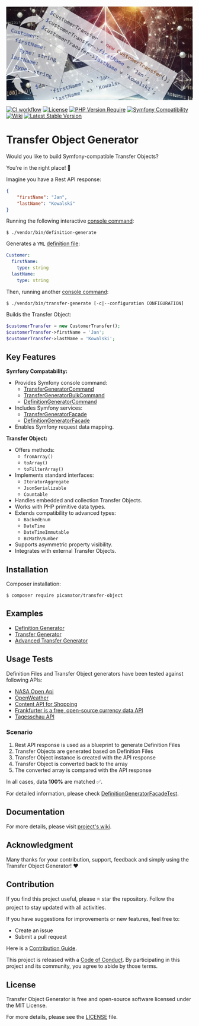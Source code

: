 ![Transfer Object Generator](.github/transfer-object-generator.jpg)

[![CI workflow](https://github.com/picamator/transfer-object/actions/workflows/ci.yml/badge.svg?event=push)](https://github.com/picamator/transfer-object/actions)
[![License](https://poser.pugx.org/picamator/transfer-object/license)](https://packagist.org/packages/picamator/transfer-object)
[![PHP Version Require](https://poser.pugx.org/picamator/transfer-object/require/php)](https://packagist.org/packages/picamator/transfer-object)
[![Symfony Compatibility](https://img.shields.io/badge/Symfony-%5E7.0-blue)](https://github.com/picamator/transfer-object/tree/development?tab=readme-ov-file#key-features)
[![Wiki](https://img.shields.io/badge/wiki-available-brightgreen)](https://github.com/picamator/transfer-object/wiki)
[![Latest Stable Version](https://poser.pugx.org/picamator/transfer-object/v)](https://packagist.org/packages/picamator/transfer-object)

Transfer Object Generator
==========================

Would you like to build Symfony-compatible Transfer Objects?

You're in the right place! 🎉

Imagine you have a Rest API response:

```json
{
    "firstName": "Jan",
    "lastName": "Kowalski"
}
```

Running the following interactive [console command](https://github.com/picamator/transfer-object/wiki/Console-Commands#definition-generate):

```console
$ ./vendor/bin/definition-generate
```

Generates a `YML` [definition file](https://github.com/picamator/transfer-object/wiki/Definition-File):

```yml
Customer:
  firstName:
    type: string
  lastName:
    type: string
```

Then, running another [console command](https://github.com/picamator/transfer-object/wiki/Console-Commands#transfer-generate):

```console
$ ./vendor/bin/transfer-generate [-c|--configuration CONFIGURATION]
```

Builds the Transfer Object:

```php
$customerTransfer = new CustomerTransfer();
$customerTransfer->firstName = 'Jan';
$customerTransfer->lastName = 'Kowalski';
```

Key Features
------------

**Symfony Compatability:**

 * Provides Symfony console command:
   * [TransferGeneratorCommand](/src/Command/TransferGeneratorCommand.php)
   * [TransferGeneratorBulkCommand](/src/Command/TransferGeneratorBulkCommand.php)
   * [DefinitionGeneratorCommand](/src/Command/DefinitionGeneratorCommand.php)
 * Includes Symfony services:
   * [TransferGeneratorFacade](/src/TransferGenerator/TransferGeneratorFacade.php)
   * [DefinitionGeneratorFacade](/src/DefinitionGenerator/DefinitionGeneratorFacade.php)
 * Enables Symfony request data mapping.

**Transfer Object:**

* Offers methods:
  * `fromArray()`
  * `toArray()`
  * `toFilterArray()`
* Implements standard interfaces:
  * `IteratorAggregate`
  * `JsonSerializable`
  * `Countable`
* Handles embedded and collection Transfer Objects.
* Works with PHP primitive data types.
* Extends compatibility to advanced types:
  * `BackedEnum`
  * `DateTime`
  * `DateTimeImmutable`
  * `BcMath\Number`
* Supports asymmetric property visibility.
* Integrates with external Transfer Objects.

Installation
------------

Composer installation:

```console
$ composer require picamator/transfer-object
```

Examples
---------

* [Definition Generator](/examples/try-definition-generator.php)
* [Transfer Generator](/examples/try-transfer-generator.php)
* [Advanced Transfer Generator](/examples/try-advanced-transfer-generator.php)

Usage Tests
-----------

Definition Files and Transfer Object generators have been tested against following APIs:

* [NASA Open Api](https://api.nasa.gov/neo/rest/v1/neo/2465633?api_key=DEMO_KEY)
* [OpenWeather](https://openweathermap.org/current#example_JSON)
* [Content API for Shopping](https://developers.google.com/shopping-content/guides/products/products-api?hl=en)
* [Frankfurter is a free, open-source currency data API](https://api.frankfurter.dev/v1/latest)
* [Tagesschau API](https://tagesschau.api.bund.dev)

### Scenario

1. Rest API response is used as a blueprint to generate Definition Files
2. Transfer Objects are generated based on Definition Files
3. Transfer Object instance is created with the API response
4. Transfer Object is converted back to the array
5. The converted array is compared with the API response

In all cases, data **100%** are matched ✅.

For detailed information, please check [DefinitionGeneratorFacadeTest](/tests/integration/DefinitionGenerator/DefinitionGeneratorFacadeTest.php).

Documentation
-------------

For more details, please visit [project's wiki](https://github.com/picamator/transfer-object/wiki).

Acknowledgment
--------------

Many thanks for your contribution, support, feedback and simply using the Transfer Object Generator! ❤️

Contribution
------------

If you find this project useful, please ⭐ star the repository.
Follow the project to stay updated with all activities.

If you have suggestions for improvements or new features, feel free to:

* Create an issue
* Submit a pull request

Here is a [Contribution Guide](CONTRIBUTING.md).


This project is released with a [Code of Conduct](CODE_OF_CONDUCT.md).
By participating in this project and its community, you agree to abide by those terms.

License
-------

Transfer Object Generator is free and open-source software licensed under the MIT License.

For more details, please see the [LICENSE](LICENSE) file.
